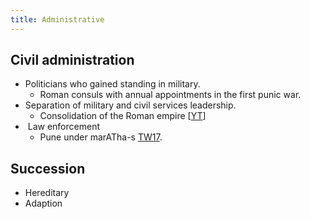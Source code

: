 ```yaml
---
title: Administrative 
---
```

## Civil administration

- Politicians who gained standing in military.
    - Roman consuls with annual appointments in the first punic war.
- Separation of military and civil services leadership.
    - Consolidation of the Roman empire \[[YT](https://youtu.be/064zHhf-q6g?list=PLkOo_Hy3liEJYEQ23l6bDrFrQYdkoZ3BC&t=341)\]
-  Law enforcement
    - Pune under marATha-s [TW17](https://twitter.com/Gopanarya/status/770247005373288448).

## Succession

- Hereditary
- Adaption